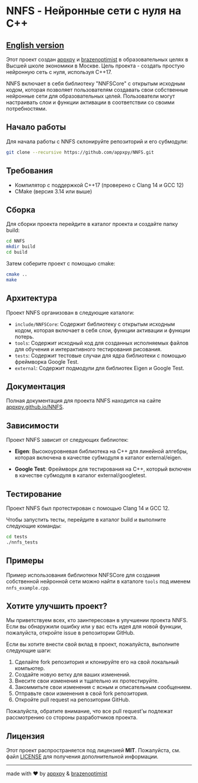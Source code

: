 # NNFS - Нейронные сети с нуля на C++
## [English version](README.md)

Этот проект создан [appxpy](https://github.com/appxpy) и [brazenoptimist](https://github.com/brazenoptimist) в образовательных целях в Высшей школе экономики в Москве. Цель проекта - создать простую нейронную сеть с нуля, используя C++17.

NNFS включает в себя библиотеку "NNFSCore" с открытым исходным кодом, которая позволяет пользователям создавать свои собственные нейронные сети для образовательных целей. Пользователи могут настраивать слои и функции активации в соответствии со своими потребностями.

## Начало работы

Для начала работы с NNFS склонируйте репозиторий и его субмодули:

```bash
git clone --recursive https://github.com/appxpy/NNFS.git
```

## Требования

- Компилятор с поддержкой C++17 (проверено с Clang 14 и GCC 12)
- CMake (версия 3.14 или выше)

## Сборка

Для сборки проекта перейдите в каталог проекта и создайте папку build:

```bash
cd NNFS
mkdir build
cd build
```

Затем соберите проект с помощью cmake:

```bash
cmake ..
make
```

## Архитектура

Проект NNFS организован в следующие каталоги:


- `include/NNFSCore`: Содержит библиотеку с открытым исходным кодом, которая включает в себя слои, функции активации и функции потерь.
- `tools`: Содержит исходный код для созданных исполняемых файлов для обучения и интерактивного тестирования рисования.
- `tests`: Содержит тестовые случаи для ядра библиотеки с помощью фреймворка Google Test.
- `external`: Содержит подмодули для библиотек Eigen и Google Test.

## Документация

Полная документация для проекта NNFS находится на сайте [appxpy.github.io/NNFS](https://appxpy.github.io/NNFS).

## Зависимости

Проект NNFS зависит от следующих библиотек:

- **Eigen**: Высокоуровневая библиотека на C++ для линейной алгебры, которая включена в качестве субмодуля в каталог external/eigen.

- **Google Test**: Фреймворк для тестирования на C++, который включен в качестве субмодуля в каталог external/googletest.

## Тестирование

Проект NNFS был протестирован с помощью Clang 14 и GCC 12.

Чтобы запустить тесты, перейдите в каталог build и выполните следующие команды:

```bash
cd tests
./nnfs_tests
```

## Примеры

Пример использования библиотеки NNFSCore для создания собственной нейронной сети можно найти в каталоге `tools` под именем `nnfs_example.cpp`.

## Хотите улучшить проект?

Мы приветствуем всех, кто заинтересован в улучшении проекта NNFS. Если вы обнаружили ошибку или у вас есть идея для новой функции, пожалуйста, откройте issue в репозитории GitHub.

Если вы хотите внести свой вклад в проект, пожалуйста, выполните следующие шаги:

1. Сделайте fork репозитория и клонируйте его на свой локальный компьютер.
2. Создайте новую ветку для ваших изменений.
3. Внесите свои изменения и тщательно их протестируйте.
4. Закоммитьте свои изменения с ясным и описательным сообщением.
5. Отправьте свои изменения в свой fork репозитория.
6. Откройте pull request на репозитории GitHub.

Пожалуйста, обратите внимание, что все pull request'ы подлежат рассмотрению со стороны разработчиков проекта.

## Лицензия

Этот проект распространяется под лицензией **MIT**. Пожалуйста, см. файл [LICENSE](LICENSE) для получения дополнительной информации.

---

made with ❤️ by [appxpy](https://github.com/appxpy) & [brazenoptimist](https://github.com/brazenoptimist)